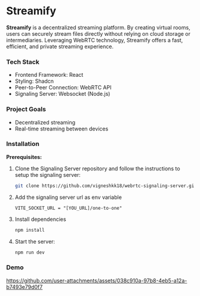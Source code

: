 # Streamify

**Streamify** is a decentralized streaming platform. By creating virtual rooms, users can securely stream files directly without relying on cloud storage or intermediaries. Leveraging WebRTC technology, Streamify offers a fast, efficient, and private streaming experience.

### Tech Stack
* Frontend Framework: React
* Styling: Shadcn
* Peer-to-Peer Connection: WebRTC API
* Signaling Server: Websocket (Node.js)

### Project Goals
* Decentralized streaming
* Real-time streaming between devices

### Installation
**Prerequisites:**
1. Clone the Signaling Server repository and follow the instructions to setup the signaling server:

    ```bash
    git clone https://github.com/vigneshkk18/webrtc-signaling-server.git
    ```
2. Add the signaling server url as env variable

    ```.env
    VITE_SOCKET_URL = "[YOU_URL]/one-to-one"
    ```
3. Install dependencies
    ```bash
    npm install
    ```
4. Start the server:
    ```bash
    npm run dev
    ```

### Demo

https://github.com/user-attachments/assets/038c910a-97b8-4eb5-a12a-b7493e79d0f7
